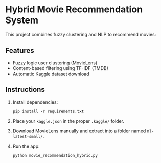 # Hybrid Movie Recommendation System

This project combines fuzzy clustering and NLP to recommend movies:

## Features
- Fuzzy logic user clustering (MovieLens)
- Content-based filtering using TF-IDF (TMDB)
- Automatic Kaggle dataset download

## Instructions
1. Install dependencies:
   ```
   pip install -r requirements.txt
   ```

2. Place your `kaggle.json` in the proper `.kaggle/` folder.

3. Download MovieLens manually and extract into a folder named `ml-latest-small/`.

4. Run the app:
   ```
   python movie_recommendation_hybrid.py
   ```
